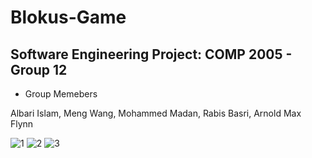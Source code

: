 # Blokus-Game
## Software Engineering Project: COMP 2005 - Group 12

* Group Memebers

Albari Islam, Meng Wang, Mohammed Madan, Rabis Basri, Arnold Max Flynn

![1](https://user-images.githubusercontent.com/46800620/111341523-8ae04980-865c-11eb-8bf6-f370fe276f97.PNG)
![2](https://user-images.githubusercontent.com/46800620/111341526-8c117680-865c-11eb-8264-0989669567db.PNG)
![3](https://user-images.githubusercontent.com/46800620/111340730-d7775500-865b-11eb-8b80-318c79bda10d.png)
